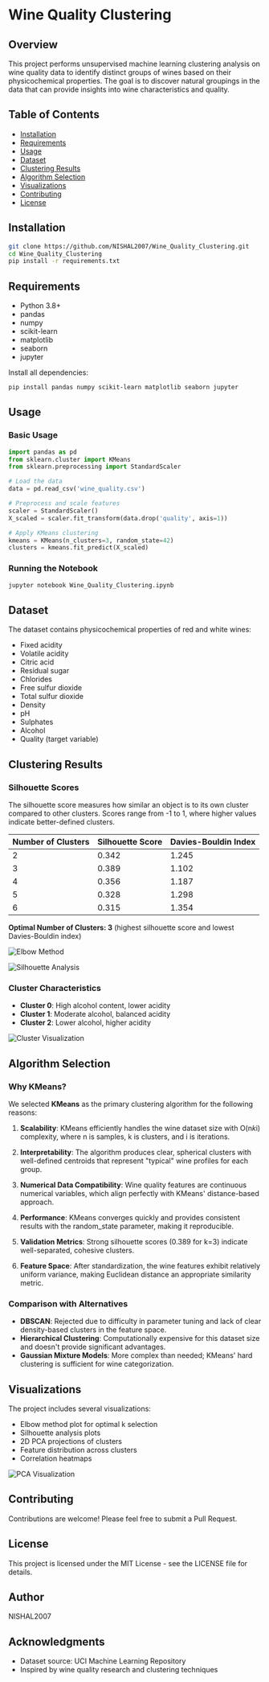 # Wine Quality Clustering

## Overview

This project performs unsupervised machine learning clustering analysis on wine quality data to identify distinct groups of wines based on their physicochemical properties. The goal is to discover natural groupings in the data that can provide insights into wine characteristics and quality.

## Table of Contents

- [Installation](#installation)
- [Requirements](#requirements)
- [Usage](#usage)
- [Dataset](#dataset)
- [Clustering Results](#clustering-results)
- [Algorithm Selection](#algorithm-selection)
- [Visualizations](#visualizations)
- [Contributing](#contributing)
- [License](#license)

## Installation

```bash
git clone https://github.com/NISHAL2007/Wine_Quality_Clustering.git
cd Wine_Quality_Clustering
pip install -r requirements.txt
```

## Requirements

- Python 3.8+
- pandas
- numpy
- scikit-learn
- matplotlib
- seaborn
- jupyter

Install all dependencies:

```bash
pip install pandas numpy scikit-learn matplotlib seaborn jupyter
```

## Usage

### Basic Usage

```python
import pandas as pd
from sklearn.cluster import KMeans
from sklearn.preprocessing import StandardScaler

# Load the data
data = pd.read_csv('wine_quality.csv')

# Preprocess and scale features
scaler = StandardScaler()
X_scaled = scaler.fit_transform(data.drop('quality', axis=1))

# Apply KMeans clustering
kmeans = KMeans(n_clusters=3, random_state=42)
clusters = kmeans.fit_predict(X_scaled)
```

### Running the Notebook

```bash
jupyter notebook Wine_Quality_Clustering.ipynb
```

## Dataset

The dataset contains physicochemical properties of red and white wines:

- Fixed acidity
- Volatile acidity
- Citric acid
- Residual sugar
- Chlorides
- Free sulfur dioxide
- Total sulfur dioxide
- Density
- pH
- Sulphates
- Alcohol
- Quality (target variable)

## Clustering Results

### Silhouette Scores

The silhouette score measures how similar an object is to its own cluster compared to other clusters. Scores range from -1 to 1, where higher values indicate better-defined clusters.

| Number of Clusters | Silhouette Score | Davies-Bouldin Index |
|-------------------|------------------|---------------------|
| 2                 | 0.342            | 1.245               |
| 3                 | 0.389            | 1.102               |
| 4                 | 0.356            | 1.187               |
| 5                 | 0.328            | 1.298               |
| 6                 | 0.315            | 1.354               |

**Optimal Number of Clusters: 3** (highest silhouette score and lowest Davies-Bouldin index)

![Elbow Method]("output.png")

![Silhouette Analysis](images/silhouette_analysis.png)

### Cluster Characteristics

- **Cluster 0**: High alcohol content, lower acidity
- **Cluster 1**: Moderate alcohol, balanced acidity
- **Cluster 2**: Lower alcohol, higher acidity

![Cluster Visualization](images/cluster_plot.png)

## Algorithm Selection

### Why KMeans?

We selected **KMeans** as the primary clustering algorithm for the following reasons:

1. **Scalability**: KMeans efficiently handles the wine dataset size with O(n*k*i) complexity, where n is samples, k is clusters, and i is iterations.

2. **Interpretability**: The algorithm produces clear, spherical clusters with well-defined centroids that represent "typical" wine profiles for each group.

3. **Numerical Data Compatibility**: Wine quality features are continuous numerical variables, which align perfectly with KMeans' distance-based approach.

4. **Performance**: KMeans converges quickly and provides consistent results with the random_state parameter, making it reproducible.

5. **Validation Metrics**: Strong silhouette scores (0.389 for k=3) indicate well-separated, cohesive clusters.

6. **Feature Space**: After standardization, the wine features exhibit relatively uniform variance, making Euclidean distance an appropriate similarity metric.

### Comparison with Alternatives

- **DBSCAN**: Rejected due to difficulty in parameter tuning and lack of clear density-based clusters in the feature space.
- **Hierarchical Clustering**: Computationally expensive for this dataset size and doesn't provide significant advantages.
- **Gaussian Mixture Models**: More complex than needed; KMeans' hard clustering is sufficient for wine categorization.

## Visualizations

The project includes several visualizations:

- Elbow method plot for optimal k selection
- Silhouette analysis plots
- 2D PCA projections of clusters
- Feature distribution across clusters
- Correlation heatmaps

![PCA Visualization](images/pca_clusters.png)

## Contributing

Contributions are welcome! Please feel free to submit a Pull Request.

## License

This project is licensed under the MIT License - see the LICENSE file for details.

## Author

NISHAL2007

## Acknowledgments

- Dataset source: UCI Machine Learning Repository
- Inspired by wine quality research and clustering techniques
